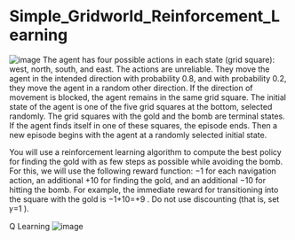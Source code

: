 # Simple_Gridworld_Reinforcement_Learning
![image](https://user-images.githubusercontent.com/94230074/173897923-abe42d6f-3825-43c5-a108-9a79b24945d4.png)
The agent has four possible actions in each state (grid square): west, north, south, and east. The actions are unreliable. They move the agent in the intended direction with probability 0.8, and with probability 0.2, they move the agent in a random other direction. If the direction of movement is blocked, the agent remains in the same grid square. The initial state of the agent is one of the five grid squares at the bottom, selected randomly. The grid squares with the gold and the bomb are terminal states. If the agent finds itself in one of these squares, the episode ends. Then a new episode begins with the agent at a randomly selected initial state.

You will use a reinforcement learning algorithm to compute the best policy for finding the gold with as few steps as possible while avoiding the bomb. For this, we will use the following reward function:  −1  for each navigation action, an additional  +10  for finding the gold, and an additional  −10  for hitting the bomb. For example, the immediate reward for transitioning into the square with the gold is  −1+10=+9 . Do not use discounting (that is, set  𝛾=1 ).

Q Learning
![image](https://user-images.githubusercontent.com/94230074/173897977-5161bd3b-fa10-4ea1-8e0d-cfb177d248df.png)
